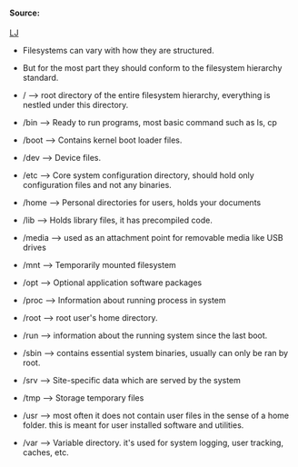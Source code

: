 #### Source:
[LJ](https://linuxjourney.com/lesson/filesystem-hierarchy)

* Filesystems can vary with how they are structured.
* But for the most part they should conform to the filesystem hierarchy standard.

* /  --> root directory of the entire filesystem hierarchy, everything is nestled under this directory.
* /bin --> Ready to run programs, most basic command such as ls, cp
* /boot --> Contains kernel boot loader files.
* /dev --> Device files.
* /etc -->  Core system configuration directory, should hold only configuration files and not any binaries.
* /home --> Personal directories for users, holds your documents
* /lib --> Holds library files, it has precompiled code.
* /media --> used as an attachment point for removable media like USB drives
* /mnt --> Temporarily mounted filesystem
* /opt --> Optional application software packages
* /proc --> Information about running process in system
* /root --> root user's home directory.
* /run  --> information about the running system since the last boot.
* /sbin --> contains essential system binaries, usually can only be ran by root.
* /srv --> Site-specific data which are served by the system
* /tmp --> Storage temporary files
* /usr  --> most often it does not contain user files in the sense of a home folder. this is meant for user installed software and utilities.
* /var --> Variable directory. it's used for system logging, user tracking, caches, etc.